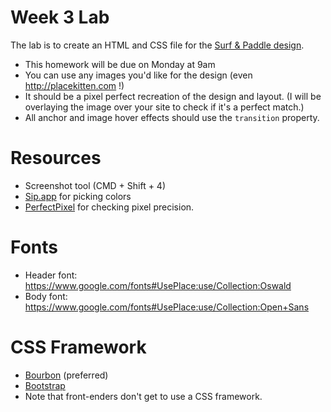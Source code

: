 Week 3 Lab
==========

The lab is to create an HTML and CSS file for the [Surf & Paddle design](surf-and-paddle.png).
- This homework will be due on Monday at 9am
- You can use any images you'd like for the design (even http://placekitten.com !)
- It should be a pixel perfect recreation of the design and layout. (I will be overlaying the image over your site to check if it's a perfect match.)
- All anchor and image hover effects should use the `transition` property.

# Resources
- Screenshot tool (CMD + Shift + 4)
- [Sip.app](https://itunes.apple.com/us/app/sip/id507257563?mt=12) for picking colors
- [PerfectPixel](http://www.welldonecode.com/perfectpixel/) for checking pixel precision.

# Fonts
- Header font: https://www.google.com/fonts#UsePlace:use/Collection:Oswald
- Body font: https://www.google.com/fonts#UsePlace:use/Collection:Open+Sans

# CSS Framework
- [Bourbon](http://bourbon.io) (preferred)
- [Bootstrap](http://getbootstrap.com)
- Note that front-enders don't get to use a CSS framework.
